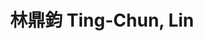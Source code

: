 ---
chinese_name: 林鼎鈞
english_name: Ting-Chun, Lin
title: 林鼎鈞 Ting-Chun, Lin
id: tinchunlin
collection: members
position: Part-time Research Assistant
type: part-time research assistant
department: 123
image_path: https://source.unsplash.com/collection/139386/600x600?a=.png
photo: bio-photo.jpg
blurb: 123
---